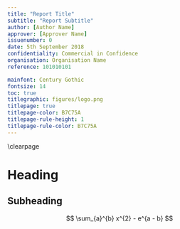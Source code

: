 ```yaml
---
title: "Report Title"
subtitle: "Report Subtitle"
author: [Author Name]
approver: [Approver Name]
issuenumber: 0
date: 5th September 2018
confidentiality: Commercial in Confidence
organisation: Organisation Name
reference: 101010101

mainfont: Century Gothic
fontsize: 14
toc: true
titlegraphic: figures/logo.png
titlepage: true
titlepage-color: B7C75A
titlepage-rule-height: 1
titlepage-rule-color: B7C75A
---
```


\clearpage

# Heading

## Subheading

$$
\sum_{a}^{b} x^{2} - e^{a - b}
$$
